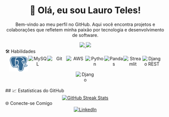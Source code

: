 <div align="center"> <h1>👋 Olá, eu sou Lauro Teles!</h1> <p>Bem-vindo ao meu perfil no GitHub. Aqui você encontra projetos e colaborações que refletem minha paixão por tecnologia e desenvolvimento de software.</p> <a href="https://github.com/lauroteles"> <img height="145em" src="https://github-readme-stats.vercel.app/api?username=lauroteles&count_private=true&include_all_commits=true&show_icons=true&theme=dracula&hide_border=false&show_owner=true"/> <img height="145em" src="https://github-readme-stats.vercel.app/api/top-langs/?username=lauroteles&theme=dracula&hide_border=false&layout=compact"/> </a> </div>
🛠️ Habilidades
<div align="center" style="display: flex; justify-content: center; flex-wrap: wrap;"> <img align="center" height="50" width="60" src="https://github.com/devicons/devicon/blob/master/icons/postgresql/postgresql-plain.svg" alt="PostgreSQL" title="PostgreSQL" /> <img align="center" height="50" width="60" src="https://cdn.jsdelivr.net/gh/devicons/devicon/icons/mysql/mysql-original-wordmark.svg" alt="MySQL" title="MySQL" /> <img align="center" height="50" width="60" src="https://cdn.jsdelivr.net/gh/devicons/devicon/icons/git/git-original.svg" alt="Git" title="Git" /> <img align="center" height="50" width="60" src="https://cdn.jsdelivr.net/gh/devicons/devicon/icons/amazonwebservices/amazonwebservices-line-wordmark.svg" alt="AWS" title="AWS" /> <img align="center" height="50" width="60" src="https://cdn.jsdelivr.net/gh/devicons/devicon/icons/python/python-original.svg" alt="Python" title="Python" /> <img align="center" height="50" width="60" src="https://cdn.jsdelivr.net/gh/devicons/devicon/icons/pandas/pandas-original.svg" alt="Pandas" title="Pandas" /> <img align="center" height="50" width="60" src="https://cdn.jsdelivr.net/gh/devicons/devicon/icons/streamlit/streamlit-original-wordmark.svg" alt="Streamlit" title="Streamlit" /> <img align="center" height="50" width="60" src="https://cdn.jsdelivr.net/gh/devicons/devicon/icons/djangorest/djangorest-original-wordmark.svg" alt="Django REST" title="Django REST" /> <img align="center" height="50" width="60" src="https://cdn.jsdelivr.net/gh/devicons/devicon/icons/django/django-plain-wordmark.svg" alt="Django" title="Django" /> </div>
## 📈 Estatísticas do GitHub
<div align="center">
  <a href="https://github.com/lauroteles">
    <img height="180em" src="https://streak-stats.demolab.com?user=lauroteles&theme=dracula&hide_border=false" alt="GitHub Streak Stats"/>
  </a>
</div>
🌐 Conecte-se Comigo
<div align="center"> <a href="https://www.linkedin.com/in/lauro-teles-0a66aba5"> <img align="center" height="50" width="60" src="https://cdn.jsdelivr.net/gh/devicons/devicon/icons/linkedin/linkedin-original.svg" alt="LinkedIn" title="LinkedIn"/> </a> </div>
